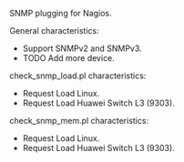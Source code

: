 SNMP plugging for Nagios.


General characteristics:

* Support SNMPv2 and SNMPv3.
* TODO Add more device.

check_snmp_load.pl characteristics:

* Request Load Linux.
* Request Load Huawei Switch L3 (9303).

check_snmp_mem.pl characteristics:

* Request Load Linux.
* Request Load Huawei Switch L3 (9303).